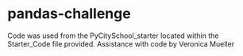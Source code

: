 # pandas-challenge
Code was used from the PyCitySchool_starter located within the Starter_Code file provided.
Assistance with code by Veronica Mueller
